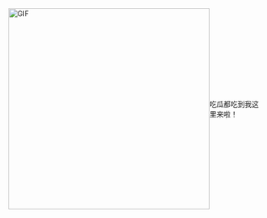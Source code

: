 <div style="display:flex; align-items:center;">
  <img height="400px" width="400px" alt="GIF" src="https://media3.giphy.com/media/U1yqwLgL8ZQKFu6tMn/giphy.gif" />
  <p>吃瓜都吃到我这里来啦！</p>
</div>
